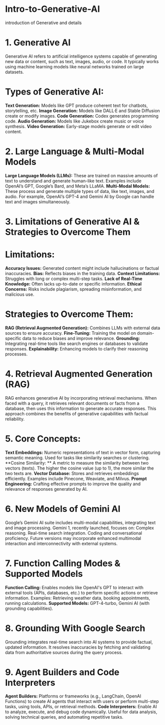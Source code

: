 # Intro-to-Generative-AI
introduction of Generative and details 
# 1. Generative AI
Generative AI refers to artificial intelligence systems capable of generating new data or content, such as text, images, audio, or code. It typically works using machine learning models like neural networks trained on large datasets.

# Types of Generative AI:
**Text Generation:** Models like GPT produce coherent text for chatbots, storytelling, etc.
**Image Generation:** Models like DALL·E and Stable Diffusion create or modify images.
**Code Generation:** Codex generates programming code.
**Audio Generation:** Models like Jukebox create music or voice synthesis.
**Video Generation:** Early-stage models generate or edit video content.

# 2. Large Language & Multi-Modal Models
**Large Language Models (LLMs):** These are trained on massive amounts of text to understand and generate human-like text. Examples include OpenAI’s GPT, Google’s Bard, and Meta’s LLaMA.
**Multi-Modal Models:** These process and generate multiple types of data, like text, images, and audio. For example, OpenAI’s GPT-4 and Gemini AI by Google can handle text and images simultaneously.

# 3. Limitations of Generative AI & Strategies to Overcome Them
# Limitations:
**Accuracy Issues:** Generated content might include hallucinations or factual inaccuracies.
**Bias:** Reflects biases in the training data.
**Context Limitations:** Struggles with long or complex multi-step tasks.
**Lack of Real-Time Knowledge:** Often lacks up-to-date or specific information.
**Ethical Concerns:** Risks include plagiarism, spreading misinformation, and malicious use.

# Strategies to Overcome Them:
**RAG (Retrieval Augmented Generation):** Combines LLMs with external data sources to ensure accuracy.
**Fine-Tuning:** Training the model on domain-specific data to reduce biases and improve relevance.
**Grounding:** Integrating real-time tools like search engines or databases to validate responses.
**Explainability:** Enhancing models to clarify their reasoning processes.

# 4. Retrieval Augmented Generation (RAG)
RAG enhances generative AI by incorporating retrieval mechanisms. When faced with a query, it retrieves relevant documents or facts from a database, then uses this information to generate accurate responses. This approach combines the benefits of generative capabilities with factual reliability.

# 5. Core Concepts:
**Text Embeddings:** Numeric representations of text in vector form, capturing semantic meaning. Used for tasks like similarity searches or clustering.
**Cosine Similarity: ** A metric to measure the similarity between two vectors (texts). The higher the cosine value (up to 1), the more similar the two texts are.
**Vector Database:** Stores and retrieves embeddings efficiently. Examples include Pinecone, Weaviate, and Milvus.
**Prompt Engineering:** Crafting effective prompts to improve the quality and relevance of responses generated by AI.

# 6. New Models of Gemini AI
Google’s Gemini AI suite includes multi-modal capabilities, integrating text and image processing. Gemini 1, recently launched, focuses on:
Complex reasoning.
Real-time search integration.
Coding and conversational proficiency. Future versions may incorporate enhanced multimodal interaction and interconnectivity with external systems.

# 7. Function Calling Modes & Supported Models
**Function Calling:** Enables models like OpenAI's GPT to interact with external tools (APIs, databases, etc.) to perform specific actions or retrieve information.
Examples: Retrieving weather data, booking appointments, running calculations.
**Supported Models:** GPT-4-turbo, Gemini AI (with grounding capabilities).

# 8. Grounding With Google Search
Grounding integrates real-time search into AI systems to provide factual, updated information. It resolves inaccuracies by fetching and validating data from authoritative sources during the query process.

# 9. Agent Builders and Code Interpreters
**Agent Builders:** Platforms or frameworks (e.g., LangChain, OpenAI Functions) to create AI agents that interact with users or perform multi-step tasks, using tools, APIs, or retrieval methods.
**Code Interpreters:** Enable AI to analyze, execute, and debug code dynamically. Useful for data analysis, solving technical queries, and automating repetitive tasks.
